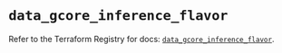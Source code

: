 # `data_gcore_inference_flavor`

Refer to the Terraform Registry for docs: [`data_gcore_inference_flavor`](https://registry.terraform.io/providers/g-core/gcore/0.31.1/docs/data-sources/inference_flavor).

